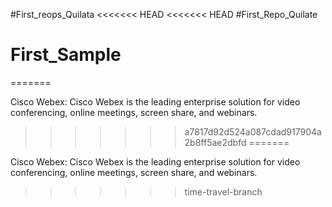 #First_reops_Quilata
<<<<<<< HEAD
<<<<<<< HEAD
#First_Repo_Quilate
# First_Sample
=======

Cisco Webex:
Cisco Webex is the leading enterprise solution for video conferencing, online meetings, screen share, and webinars.
>>>>>>> a7817d92d524a087cdad917904a2b8ff5ae2dbfd
=======

Cisco Webex:
Cisco Webex is the leading enterprise solution for video conferencing, online meetings, screen share, and webinars.
>>>>>>> time-travel-branch
